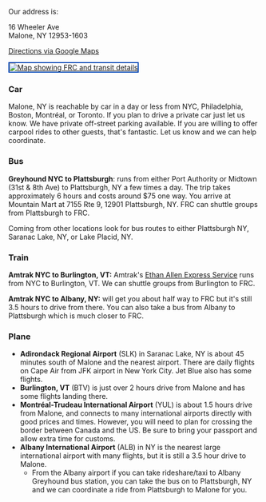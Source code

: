 Our address is:

<p class="address">
16 Wheeler Ave
<br>
Malone, NY 12953-1603
</p>

<a href="https://goo.gl/maps/4GvniRYNAE1gHtSg9">Directions via Google Maps</a>

<a href="https://goo.gl/maps/4GvniRYNAE1gHtSg9">
<img alt="Map showing FRC and transit details" src="/images/map2.png" style="border: 2px solid #0044b4;">
</a>

### Car

Malone, NY is reachable by car in a day or less from NYC, Philadelphia, Boston, Montréal, or Toronto. If you plan to drive a private car just let us know. We have private off-street parking available. If you are willing to offer carpool rides to other guests, that's fantastic. Let us know and we can help coordinate.

### Bus

**Greyhound NYC to Plattsburgh**: runs from either Port Authority or Midtown (31st & 8th Ave) to Plattsburgh, NY a few times a day. The trip takes approximately 6 hours and costs around $75 one way. You arrive at Mountain Mart at 7155 Rte 9, 12901 Plattsburgh, NY. FRC can shuttle groups from Plattsburgh to FRC.

Coming from other locations look for bus routes to either Plattsburgh NY, Saranac Lake, NY, or Lake Placid, NY.

### Train

**Amtrak NYC to Burlington, VT:** Amtrak's [Ethan Allen Express Service](https://www.amtrak.com/ethan-allen-express-train) runs from NYC to Burlington, VT. We can shuttle groups from Burlington to FRC.

**Amtrak NYC to Albany, NY:** will get you about half way to FRC but it's still 3.5 hours to drive from there. You can also take a bus from Albany to Plattsburgh which is much closer to FRC.

### Plane

* **Adirondack Regional Airport** (SLK) in Saranac Lake, NY is about 45 minutes south of Malone and the nearest airport. There are daily flights on Cape Air from JFK airport in New York City. Jet Blue also has some flights.
* **Burlington, VT** (BTV) is just over 2 hours drive from Malone and has some flights landing there.
* **Montréal-Trudeau International Airport** (YUL) is about 1.5 hours drive from Malone, and connects to many international airports directly with good prices and times. However, you will need to plan for crossing the border between Canada and the US. Be sure to bring your passport and allow extra time for customs.
* **Albany International Airport** (ALB) in NY is the nearest large international airport with many flights, but it is still a 3.5 hour drive to Malone.
  * From the Albany airport if you can take rideshare/taxi to Albany Greyhound bus station, you can take the bus on to Plattsburgh, NY and we can coordinate a ride from Plattsburgh to Malone for you.
